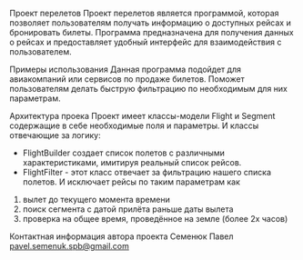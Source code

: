 Проект перелетов
Проект перелетов является программой, которая позволяет пользователям получать информацию о доступных рейсах
и бронировать билеты. Программа предназначена для получения данных о рейсах и предоставляет удобный интерфейс
для взаимодействия с пользователем.

Примеры использования
Данная программа подойдет для авиакомпаний или сервисов по продаже билетов.
Поможет пользователям делать быструю фильтрацию по необходимым для них параметрам.

Архитектура проека
Проект имеет классы-модели Flight и Segment содержащие в себе необходимые поля и параметры.
И классы отвечающие за логику:
- FlightBuilder создает список полетов с различными характеристиками,
имитируя реальный список рейсов.
- FlightFilter - этот класс отвечает за фильтрацию нашего списка полетов. И исключает рейсы по таким параметрам как
1) вылет до текущего момента времени
2) поиск сегмента с датой прилёта раньше даты вылета
3)  проверка на общее время, проведённое на земле (более 2х часов)

Контактная информация автора проекта
Семенюк Павел
pavel.semenuk.spb@gmail.com